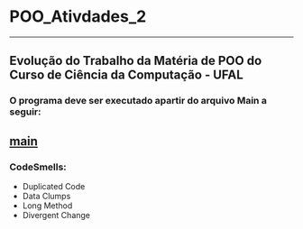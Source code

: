 # POO_Ativdades_2
---
## Evolução do Trabalho da Matéria de POO do Curso de Ciência da Computação - UFAL
### O programa deve ser executado apartir do arquivo Main a seguir:  
[main](app/Main.java)
---
### CodeSmells:
- Duplicated Code
- Data Clumps
- Long Method
- Divergent Change
